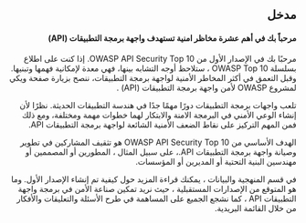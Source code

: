 <h2 dir='rtl' align='right'>مدخل  </h2>


<h4 dir='rtl' align='right'>مرحباً بك في أهم عشرة مخاظر امنية تستهدف واجهة برمجة التطبيقات (API)  </h4>

<p dir='rtl' align='right'> مرحبًا بك في الإصدار الأول من OWASP API Security Top 10. إذا كنت على اطلاع بسلسلة OWASP Top 10 ، ستلاحظ أوجه التشابه بينها، فهي معدة لإمكانية فهمها وتبنيها.  وقبل التعمق في أكثر المخاطر الأمنية لواجهة برمجة التطبيقات، ننصح بزيارة صفحة ويكي لمشروع OWASP لأمن واجهة برمجة التطبيقات (API) .
<p dir='rtl' align='right'> تلعب واجهات برمجة التطبيقات دورًا مهمًا جدًا في هندسة التطبيقات الحديثة. نظرًا لأن إنشاء الوعي الأمني في البرمجة الامنة والابتكار لهما خطوات مهمة ومختلفة، ومع ذلك فمن المهم التركيز على نقاط الضعف الأمنية الشائعة لواجهة برمجة التطبيقات API.
<p dir='rtl' align='right'> الهدف الأساسي من OWASP API Security Top 10 هو تثقيف المشاركين في تطوير وصيانة واجهة برمجة التطبيقات API.، على سبيل المثال ، المطورين أو المصممين أو مهندسين البنية التحتية أو المديرين أو المؤسسات.
<p dir='rtl' align='right'> في قسم المنهجية والبيانات ، يمكنك قراءة المزيد حول كيفية تم إنشاء الإصدار الأول. وما هو المتوقع  من الإصدارات المستقبلية ، حيث نريد تمكين صناعة الأمن في برمجة واجهة التطبيقات API ، كما نشجع الجميع على المساهمة في طرح الأسئلة والتعليقات والأفكار من خلال القائمة البريدية.

[1]: https://www.owasp.org/index.php/OWASP_API_Security_Project
[2]: ./0xd0-about-data.md
[3]: https://github.com/OWASP/API-Security
[4]: https://groups.google.com/a/owasp.org/forum/#!forum/api-security-project
